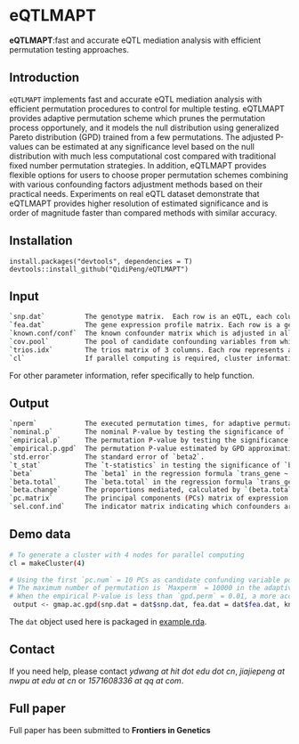 # eQTLMAPT 
**eQTLMAPT**:fast and accurate eQTL mediation analysis with efficient permutation testing approaches.

## Introduction
`eQTLMAPT` implements fast and accurate eQTL mediation analysis with efficient permutation procedures to control for multiple testing. eQTLMAPT provides adaptive permutation scheme which prunes the permutation process opportunely, and it models the null distribution using generalized Pareto distribution (GPD) trained from a few permutations. The adjusted P-values can be estimated at any significance level based on the null distribution with much less computational cost compared with traditional fixed number permutation strategies. In addition, eQTLMAPT provides flexible options for users to choose proper permutation schemes combining with various confounding factors adjustment methods based on their practical needs. Experiments on real eQTL dataset demonstrate that eQTLMAPT provides higher resolution of estimated significance and is order of magnitude faster than compared methods with similar accuracy.

## Installation
    install.packages("devtools", dependencies = T)  
    devtools::install_github("QidiPeng/eQTLMAPT")

## Input
```bash
`snp.dat`          The genotype matrix.  Each row is an eQTL, each column is a sample.  
`fea.dat`          The gene expression profile matrix. Each row is a gene\'s expression profile, each column is a sample.  
`known.conf/conf`  The known confounder matrix which is adjusted in all mediation tests. Each row is a confounder, each column is a sample. 
`cov.pool`         The pool of candidate confounding variables from which potential confounders are adaptively selected to adjust for each mediation test. Each row is a covariate, each column is a sample.  Only need to sepcify in adaptive confounder selection mode, if not given in this mode, principal components will be calculated instead.
`trios.idx`        The trios matrix of 3 columns. Each row represents a trio (eQTL, cis-gene, trans-gene). The first element represents the index of the eQTL in `snp.dat`; The second element represents the index of cis-gene in `fea.dat`,  and the third element represents the index of the trans-gene in `fea.dat`.  
`cl`               If parallel computing is required, cluster information needs to be provided.  
```
For other parameter information, refer specifically to help function.  

## Output
```bash
`nperm`            The executed permutation times, for adaptive permutation scheme only.  
`nominal.p`        The nominal P-value by testing the significance of `beta2` in the regression formula `trans_gene ~ beta1 * SNP + beta2 * cis_gene + err`, using t-test.  
`empirical.p`      The permutation P-value by testing the significance of `beta2` using permutation test.  
`empirical.p.gpd`  The permutation P-value estimated by GPD approximation.  
`std.error`        The standard error of `beta2`.  
`t_stat`           The `t-statistics` in testing the significance of `beta2`.  
`beta`             The `beta1` in the regression formula `trans_gene ~ beta1 * SNP + beta2 * cis_gene + err`.  
`beta.total`       The `beta.total` in the regression formula `trans_gene ~ beta.total * SNP + err`.  
`beta.change`      The proportions mediated, calculated by `(beta.total-beta)/beta.total`.  
`pc.matrix`        The principal components (PCs) matrix of expression profiles. This will be returned if the PCs are used as the pool of potential confounders. Each column is a PC. Returned only in adaptive confounder selection mode.
`sel.conf.ind`     The indicator matrix indicating which confounders are selected during mediation analysis. Returned only in adaptive confounder selection mode. Dimension of `sel.conf.ind` is the number of trios by the number of covariates in `cov.pool` or `pc.matrix`.  
```

## Demo data
```bash
# To generate a cluster with 4 nodes for parallel computing  
cl = makeCluster(4)    
    
# Using the first `pc.num` = 10 PCs as candidate confunding variable pools.  
# The maximum number of permutation is `Maxperm` = 10000 in the adaptive permutation scheme. And when permutation number better than original statistics upon `Minperm` = 100 stop.  
# When the empirical P-value is less than `gpd.perm` = 0.01, a more accurate empirical P-value is estimated using the GPD fit.  
 output <- gmap.ac.gpd(snp.dat = dat$snp.dat, fea.dat = dat$fea.dat, known.conf = dat$known.conf, trios.idx = dat$trios.idx[1:10,], cl = cl, cov.pool = NULL, pc.num = 10, Minperm = 100, Maxperm = 10000, gpd.perm = 0.01)  
```
The `dat` object used here is packaged in [example.rda](https://github.com/QidiPeng/eQTLMAPT/blob/master/data/example.rda).


## Contact
If you need help, please contact *ydwang at hit dot edu dot cn*, *jiajiepeng at nwpu at edu at cn* or *1571608336 at qq at com*.

## Full paper
Full paper has been submitted to **Frontiers in Genetics**
